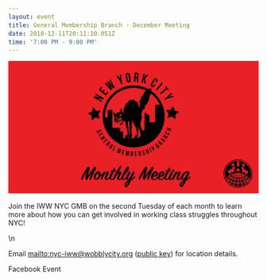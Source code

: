 ```yaml
---
layout: event
title: General Membership Branch · December Meeting
date: 2018-12-11T20:11:10.051Z
time: '7:00 PM - 9:00 PM'
---
```

![](/assets/uploads/event.jpg)

Join the IWW NYC GMB on the second Tuesday of each month to learn more about how you can get involved in working class struggles throughout NYC!

\n

Email <mailto:nyc-iww@wobblycity.org> ([public key](/assets/keys/publickey.nyc-iww@wobblycity.org.asc)) for location details.



Facebook Event
